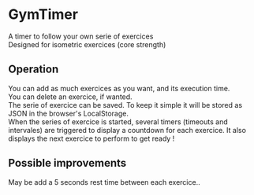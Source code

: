 # GymTimer
A timer to follow your own serie of exercices  
Designed for isometric exercices (core strength)  

## Operation
You can add as much exercices as you want, and its execution time.  
You can delete an exercice, if wanted.  
The serie of exercice can be saved. To keep it simple it will be stored as JSON in the browser's LocalStorage.  
When the series of exercice is started, several timers (timeouts and intervales) are triggered to display a countdown for each exercice. It also displays the next exercice to perform to get ready !

## Possible improvements
May be add a 5 seconds rest time between each exercice..
